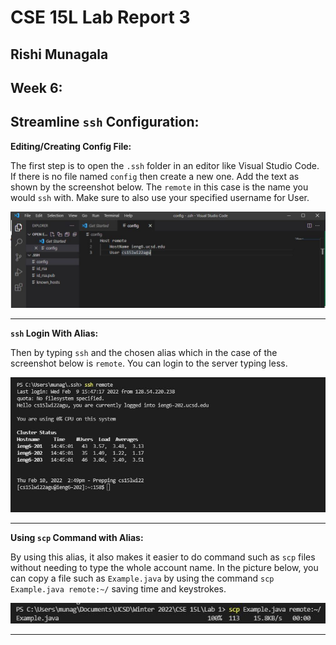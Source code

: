 # **CSE 15L Lab Report 3**

## Rishi Munagala

## Week 6:

## Streamline `ssh` Configuration:

**Editing/Creating Config File:**

   The first step is to open the `.ssh` folder in an editor like Visual Studio Code. If there is no file named `config` then create a new one.
   Add the text as shown by the screenshot below. The `remote` in this case is the name you would `ssh` with. Make sure to also use your specified username for User.
   
  ![Image](configcreate.JPG)

 ***

 **`ssh` Login With Alias:**
   
   Then by typing `ssh` and the chosen alias which in the case of the screenshot below is `remote`. You can login to the server typing less.
   
  ![Image](login.JPG)

 ***
 
 **Using `scp` Command with Alias:**

   By using this alias, it also makes it easier to do command such as `scp` files without needing to type the whole account name. 
   In the picture below, you can copy a file such as `Example.java` by using the command `scp Example.java remote:~/` saving time and keystrokes.
   
  ![Image](scpremote.JPG)

 ***
